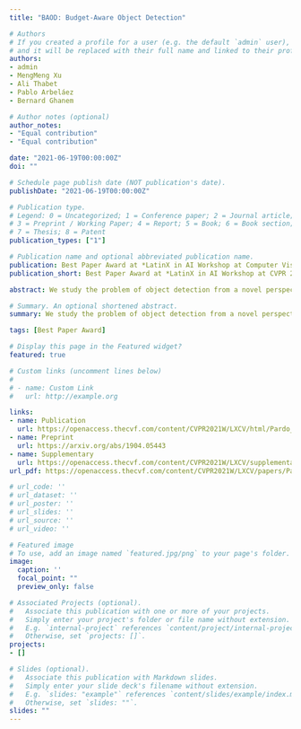 ```yaml
---
title: "BAOD: Budget-Aware Object Detection"

# Authors
# If you created a profile for a user (e.g. the default `admin` user), write the username (folder name) here 
# and it will be replaced with their full name and linked to their profile.
authors:
- admin
- MengMeng Xu
- Ali Thabet
- Pablo Arbeláez
- Bernard Ghanem

# Author notes (optional)
author_notes:
- "Equal contribution"
- "Equal contribution"

date: "2021-06-19T00:00:00Z"
doi: ""

# Schedule page publish date (NOT publication's date).
publishDate: "2021-06-19T00:00:00Z"

# Publication type.
# Legend: 0 = Uncategorized; 1 = Conference paper; 2 = Journal article;
# 3 = Preprint / Working Paper; 4 = Report; 5 = Book; 6 = Book section;
# 7 = Thesis; 8 = Patent
publication_types: ["1"]

# Publication name and optional abbreviated publication name.
publication: Best Paper Award at *LatinX in AI Workshop at Computer Vision and Pattern Recognition 2021*
publication_short: Best Paper Award at *LatinX in AI Workshop at CVPR 2021*

abstract: We study the problem of object detection from a novel perspective in which annotation budget constraints are taken into consideration, appropriately coined Budget Aware Object Detection (BAOD). When provided with a fixed budget, we propose a strategy for building a diverse and informative dataset that can be used to optimally train a robust detector. We investigate both optimization and learning-based methods to sample which images to annotate and what type of annotation (strongly or weakly supervised) to annotate them with. We adopt a hybrid supervised learning framework to train the object detector from both these types of annotation. We conduct a comprehensive empirical study showing that a handcrafted optimization method outperforms other selection techniques including random sampling, uncertainty sampling and active learning. By combining an optimal image/annotation selection scheme with hybrid supervised learning to solve the BAOD problem, we show that one can achieve the performance of a strongly supervised detector on PASCAL-VOC 2007 while saving 12.8% of its original annotation budget. Furthermore, when 100% of the budget is used, it surpasses this performance by 2.0 mAP percentage points.

# Summary. An optional shortened abstract.
summary: We study the problem of object detection from a novel perspective in which annotation budget constraints are taken into consideration, appropriately coined Budget Aware Object Detection (BAOD). When provided with a fixed budget, we propose a strategy for building a diverse and informative dataset that can be used to optimally train a hybrid-supervised (weakly and fully supervision combined) detector. We show that one can achieve the performance of a strongly supervised detector on PASCAL-VOC 2007 while saving 12.8% of its original annotation budget.

tags: [Best Paper Award]

# Display this page in the Featured widget?
featured: true

# Custom links (uncomment lines below)
# 
# - name: Custom Link
#   url: http://example.org

links:
- name: Publication
  url: https://openaccess.thecvf.com/content/CVPR2021W/LXCV/html/Pardo_BAOD_Budget-Aware_Object_Detection_CVPRW_2021_paper.html
- name: Preprint
  url: https://arxiv.org/abs/1904.05443
- name: Supplementary 
  url: https://openaccess.thecvf.com/content/CVPR2021W/LXCV/supplemental/Pardo_BAOD_Budget-Aware_Object_CVPRW_2021_supplemental.pdf
url_pdf: https://openaccess.thecvf.com/content/CVPR2021W/LXCV/papers/Pardo_BAOD_Budget-Aware_Object_Detection_CVPRW_2021_paper.pdf

# url_code: ''
# url_dataset: ''
# url_poster: ''
# url_slides: ''
# url_source: ''
# url_video: ''

# Featured image
# To use, add an image named `featured.jpg/png` to your page's folder. 
image:
  caption: ''
  focal_point: ""
  preview_only: false

# Associated Projects (optional).
#   Associate this publication with one or more of your projects.
#   Simply enter your project's folder or file name without extension.
#   E.g. `internal-project` references `content/project/internal-project/index.md`.
#   Otherwise, set `projects: []`.
projects:
- []

# Slides (optional).
#   Associate this publication with Markdown slides.
#   Simply enter your slide deck's filename without extension.
#   E.g. `slides: "example"` references `content/slides/example/index.md`.
#   Otherwise, set `slides: ""`.
slides: ""
---
```


